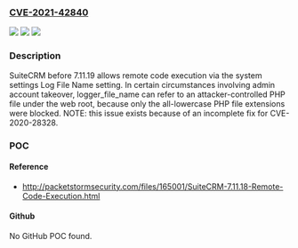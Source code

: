 ### [CVE-2021-42840](https://cve.mitre.org/cgi-bin/cvename.cgi?name=CVE-2021-42840)
![](https://img.shields.io/static/v1?label=Product&message=n%2Fa&color=blue)
![](https://img.shields.io/static/v1?label=Version&message=n%2Fa&color=blue)
![](https://img.shields.io/static/v1?label=Vulnerability&message=n%2Fa&color=brighgreen)

### Description

SuiteCRM before 7.11.19 allows remote code execution via the system settings Log File Name setting. In certain circumstances involving admin account takeover, logger_file_name can refer to an attacker-controlled PHP file under the web root, because only the all-lowercase PHP file extensions were blocked. NOTE: this issue exists because of an incomplete fix for CVE-2020-28328.

### POC

#### Reference
- http://packetstormsecurity.com/files/165001/SuiteCRM-7.11.18-Remote-Code-Execution.html

#### Github
No GitHub POC found.

